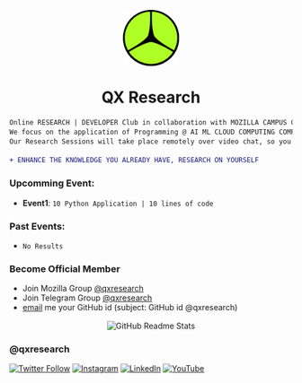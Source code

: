 <p align="center">
 <img width="100px" src="https://github.com/xiaowuc2/xiaowuc2/blob/master/source/r2.png" align="center" alt="GitHub Readme Stats" />
 
 <h1 align="center">QX Research</h1>


 ```diff
Online RESEARCH | DEVELOPER Club in collaboration with MOZILLA CAMPUS CLUB.
We focus on the application of Programming @ AI ML CLOUD COMPUTING COMPUTER VISION IOT etc.
Our Research Sessions will take place remotely over video chat, so you can be anywhere in the world.

+ ENHANCE THE KNOWLEDGE YOU ALREADY HAVE, RESEARCH ON YOURSELF
```

### Upcomming Event: 

- **Event1**: ``10 Python Application | 10 lines of code``

### Past Events:

- ``No Results``

### Become Official Member

- Join Mozilla Group [@qxresearch](https://community.mozilla.org/en/groups/qx-research/)
- Join Telegram Group [@qxresearch](https://t.me/qxresearch)
- <a href = "mailto: rohitmandal814566@gmail.com">email</a> me your GitHub id (subject: GitHub id @qxresearch)


<p align="center">
 <img width="150px" src="https://github.com/xiaowuc2/xiaowuc2/blob/master/source/rocket_2.png" align="center" alt="GitHub Readme Stats" />
 
### @qxresearch

[![Twitter Follow](https://img.shields.io/twitter/follow/qxresearch.svg?style=social&label=Follow)](https://twitter.com/qxresearch)
  [![Instagram](https://img.shields.io/static/v1.svg?label=follow&message=@qxresearch&color=grey&logo=instagram&style=flat&logoColor=white&colorA=critical)](https://www.instagram.com/qxresearch) 
  [![LinkedIn](https://img.shields.io/static/v1.svg?label=Join&message=@qxresearch&color=success&logo=linkedin&style=flat&logoColor=white&colorA=blue)](https://www.linkedin.com/company/68716543)
  [![YouTube](https://img.shields.io/static/v1.svg?label=Subscribe&message=@qxresearch&color=grey&logo=youtube&style=flat&logoColor=white&colorA=critical)](https://www.youtube.com/channel/UCX7oe66V8zyFpAJyMfPL9VA)
  

